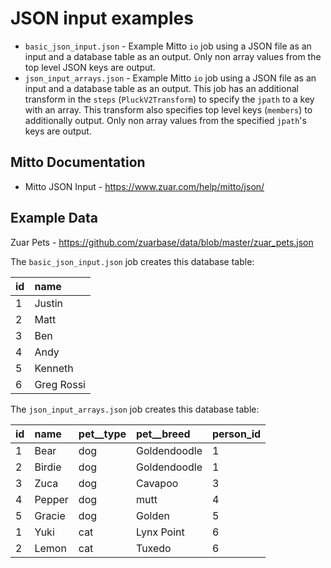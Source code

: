 # JSON input examples

- `basic_json_input.json` - Example Mitto `io` job using a JSON file as an input and a database table as an output. Only non array values from the top level JSON keys are output. 
- `json_input_arrays.json` - Example Mitto `io` job using a JSON file as an input and a database table as an output. This job has an additional transform in the `steps` (`PluckV2Transform`) to specify the `jpath` to a key with an array. This transform also specifies top level keys (`members`) to additionally output. Only non array values from the specified `jpath`'s keys are output.

## Mitto Documentation
- Mitto JSON Input - https://www.zuar.com/help/mitto/json/

## Example Data
Zuar Pets - https://github.com/zuarbase/data/blob/master/zuar_pets.json

The `basic_json_input.json` job creates this database table:

| id | name |
| :--- | :--- |
| 1 | Justin |
| 2 | Matt |
| 3 | Ben |
| 4 | Andy |
| 5 | Kenneth |
| 6 | Greg Rossi |

The `json_input_arrays.json` job creates this database table:

| id | name | pet\_\_type | pet\_\_breed | person\_id |
| :--- | :--- | :--- | :--- | :--- |
| 1 | Bear | dog | Goldendoodle | 1 |
| 2 | Birdie | dog | Goldendoodle | 1 |
| 3 | Zuca | dog | Cavapoo | 3 |
| 4 | Pepper | dog | mutt | 4 |
| 5 | Gracie | dog | Golden | 5 |
| 1 | Yuki | cat | Lynx Point | 6 |
| 2 | Lemon | cat | Tuxedo | 6 |
